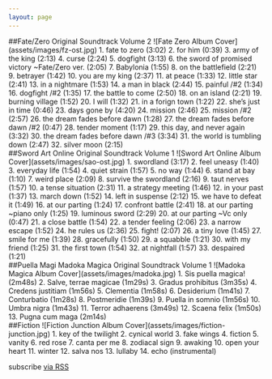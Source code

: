 ```yaml
---
layout: page
---
```


<div class="home">

  <div class="about-artist">
    <div class="left-col">
      <!-- IMAGE -->
    </div>
    <div class="right-col">
      <!-- IMAGE -->
    </div>
  </div>
  <div id="fatezero" class="album">
##Fate/Zero Original Soundtrack Volume 2
![Fate Zero Album Cover](assets/images/fz-ost.jpg)
1. fate to zero (3:02)
2. for him (0:39)
3. army of the king (2:13)
4. curse (2:24)
5. dogfight (3:13)
6. the sword of promised victory ~Fate/Zero ver. (2:05)
7. Babylonia (1:55)
8. on the battlefield (2:21)
9. betrayer (1:42)
10. you are my king (2:37)
11. at peace (1:33)
12. little star (2:41)
13. in a nightmare (1:53)
14. a man in black (2:44)
15. painful /#2 (1:34)
16. dogfight /#2 (1:35)
17. the battle to come (2:50)
18. on an island (2:21)
19. burning village (1:52)
20. I will (1:32)
21. in a forign town (1:22)
22. she’s just in time (0:46)
23. days gone by (4:20)
24. mission (2:46)
25. mission /#2 (2:57)
26. the dream fades before dawn (1:28)
27. the dream fades before dawn /#2 (0:47)
28. tender moment (1:17)
29. this day, and never again (3:32)
30. the dream fades before dawn /#3 (3:34)
31. the world is tumbling down (2:47)
32. silver moon (2:15)
  </div>
  <div id="sao" class="album">
##Sword Art Online Original Soundtrack Volume 1
![Sword Art Online Album Cover](assets/images/sao-ost.jpg)
1. swordland (3:17)
2. feel uneasy (1:40)
3. everyday life (1:54)
4. quiet strain (1:57)
5. no way (1:44)
6. stand at bay (1:10)
7. weird place (2:09)
8. survive the swordland (2:16)
9. taut nerves (1:57)
10. a tense situation (2:31)
11. a strategy meeting (1:46)
12. in your past (1:37)
13. march down (1:52)
14. left in suspense (2:12)
15. we have to defeat it (1:49)
16. at our parting (1:24)
17. confront battle (2:41)
18. at our parting ~piano only (1:25)
19. luminous sword (2:29)
20. at our parting ~Vc only (0:47)
21. a close battle (1:54)
22. a tender feeling (2:06)
23. a narrow escape (1:52)
24. he rules us  (2:36)
25. fight! (2:07)
26. a tiny love (1:45)
27. smile for me  (1:39)
28. gracefully (1:50)
29. a squabble (1:21)
30. with my friend (1:25)
31. the first town (1:54)
32. at nightfall (1:57)
33. despaired (1:21)
  </div>
  <div class="clearfix"></div>
  <div id="madoka" class="album">
##Puella Magi Madoka Magica Original Soundtrack Volume 1
![Madoka Magica Album Cover](assets/images/madoka.jpg)
1. Sis puella magica! (2m48s)
2. Salve, terrae magicae (1m29s)
3. Gradus prohibitus (3m35s)
4. Credens justitiam (1m56s)
5. Clementia (1m58s)
6. Desiderium (1m41s)
7. Conturbatio (1m28s)
8. Postmeridie (1m39s)
9. Puella in somnio (1m56s)
10. Umbra nigra (1m43s)
11. Terror adhaerens (3m49s)
12. Scaena felix (1m50s)
13. Pugna cum maga (2m14s)
  </div>
  <div id="fiction" class="album">
##Fiction
![Fiction Junction Album Cover](assets/images/fiction-junction.jpg)
1. key of the twilight
2. cynical world
3. fake wings
4. fiction
5. vanity
6. red rose
7. canta per me
8. zodiacal sign
9. awaking
10. open your heart
11. winter
12. salva nos
13. lullaby
14. echo (instrumental)
  </div>
  <div class="clearfix"></div>
  <p class="rss-subscribe">subscribe <a href="{{ "/feed.xml" | prepend: site.baseurl }}">via RSS</a></p>

</div>
